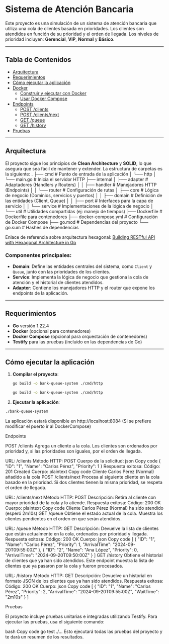 # Sistema de Atención Bancaria

Este proyecto es una simulación de un sistema de atención bancaria que utiliza una cola de clientes basada en prioridades. Los clientes son atendidos en función de su prioridad y el orden de llegada. Los niveles de prioridad incluyen: **Gerencial**, **VIP**, **Normal** y **Básico**.

---

## Tabla de Contenidos

- [Arquitectura](#arquitectura)
- [Requerimientos](#requerimientos)
- [Cómo ejecutar la aplicación](#cómo-ejecutar-la-aplicación)
- [Docker](#docker)
  - [Construir y ejecutar con Docker](#construir-y-ejecutar-con-docker)
  - [Usar Docker Compose](#usar-docker-compose)
- [Endpoints](#endpoints)
  - [POST /clients](#post-clients)
  - [POST /clients/next](#post-clientsnext)
  - [GET /queue](#get-queue)
  - [GET /history](#get-history)
- [Pruebas](#pruebas)

---

## Arquitectura

El proyecto sigue los principios de **Clean Architecture** y **SOLID**, lo que asegura que sea fácil de mantener y extender. La estructura de carpetas es la siguiente:
.
├── cmd                     # Punto de entrada de la aplicación
│   └── http
│       └── main.go         # Inicia el servidor HTTP
├── internal
│   ├── adapter             # Adaptadores (Handlers y Routers)
│   │   ├── handler         # Manejadores HTTP (Endpoints)
│   │   └── router          # Configuración de rutas
│   ├── core                # Lógica de negocio (Dominios, servicios y puertos)
│   │   ├── domain          # Definición de las entidades (Client, Queue)
│   │   ├── port            # Interfaces para la capa de servicio
│   │   └── service         # Implementaciones de la lógica de negocio
│   └── util                # Utilidades compartidas (ej: manejo de tiempos)
├── Dockerfile              # Dockerfile para contenedores
├── docker-compose.yml       # Configuración de Docker Compose
├── go.mod                  # Dependencias del proyecto
└── go.sum                  # Hashes de dependencias

Enlace de referencia sobre arquitectura hexagonal: [Building RESTful API with Hexagonal Architecture in Go](https://dev.to/bagashiz/building-restful-api-with-hexagonal-architecture-in-go-1mij)

### Componentes principales:
- **Domain**: Define las entidades centrales del sistema, como `Client` y `Queue`, junto con las prioridades de los clientes.
- **Service**: Implementa la lógica de negocio que gestiona la cola de atención y el historial de clientes atendidos.
- **Adapter**: Contiene los manejadores HTTP y el router que expone los endpoints de la aplicación.

---

## Requerimientos

- **Go** versión 1.22.4
- **Docker** (opcional para contenedores)
- **Docker Compose** (opcional para orquestación de contenedores)
- **Testify** para las pruebas (incluido en las dependencias de Go)

---

## Cómo ejecutar la aplicación

1. **Compilar el proyecto**:

   ```bash
   go build -o bank-queue-system ./cmd/http
   ```

   ```bash
   go build -o bank-queue-system ./cmd/http

2. **Ejecutar la aplicación**:

  ```bash
  ./bank-queue-system
  ```
  
La aplicación estará disponible en http://localhost:8084 (Si se prefiere modificar el puerto ir al DockerCompose)


Endpoints

POST /clients
Agrega un cliente a la cola. Los clientes son ordenados por prioridad y, si las prioridades son iguales, por el orden de llegada.

URL: /clients
Método HTTP: POST
Cuerpo de la solicitud:
json
Copy code
{
  "ID": "1",
  "Name": "Carlos Pérez",
  "Priority": 1
}
Respuesta exitosa:
Código: 201 Created
Cuerpo:
plaintext
Copy code
Cliente Carlos Pérez (Normal) añadido a la cola
POST /clients/next
Procesa al siguiente cliente en la cola basado en la prioridad. Si dos clientes tienen la misma prioridad, se respeta el orden de llegada.

URL: /clients/next
Método HTTP: POST
Descripción: Retira al cliente con mayor prioridad de la cola y lo atiende.
Respuesta exitosa:
Código: 200 OK
Cuerpo:
plaintext
Copy code
Cliente Carlos Pérez (Normal) ha sido atendido (esperó 2m10s)
GET /queue
Obtiene el estado actual de la cola. Muestra los clientes pendientes en el orden en que serán atendidos.

URL: /queue
Método HTTP: GET
Descripción: Devuelve la lista de clientes que están actualmente en la cola, ordenados por prioridad y llegada.
Respuesta exitosa:
Código: 200 OK
Cuerpo:
json
Copy code
[
  {
    "ID": "1",
    "Name": "Carlos Pérez",
    "Priority": 1,
    "ArrivalTime": "2024-09-20T09:55:00Z"
  },
  {
    "ID": "2",
    "Name": "Ana López",
    "Priority": 0,
    "ArrivalTime": "2024-09-20T09:50:00Z"
  }
]
GET /history
Obtiene el historial de clientes que ya han sido atendidos. Este endpoint muestra la lista de clientes que ya pasaron por la cola y fueron procesados.

URL: /history
Método HTTP: GET
Descripción: Devuelve un historial en formato JSON de los clientes que ya han sido atendidos.
Respuesta exitosa:
Código: 200 OK
Cuerpo:
json
Copy code
[
  {
    "ID": "1",
    "Name": "Carlos Pérez",
    "Priority": 2,
    "ArrivalTime": "2024-09-20T09:55:00Z",
    "WaitTime": "2m10s"
  }
]


Pruebas

El proyecto incluye pruebas unitarias e integradas utilizando Testify. Para ejecutar las pruebas, usa el siguiente comando:

bash
Copy code
go test ./...
Esto ejecutará todas las pruebas del proyecto y te dará un resumen de los resultados.